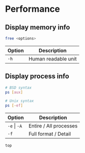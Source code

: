 # Performance

## Display memory info

```bash
free <options>
```

| Option | Description |
| - | - |
| `-h` | Human readable unit |

## Display process info

```bash
# BSD syntax
ps [aux]

# Unix syntax
ps [-ef]
```

| Option | Description |
| - | - |
| `-e` \| `-A` | Entire / All processes |
| `-f` | Full format / Detail |

```bash
top
```

